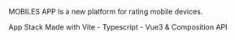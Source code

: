 MOBILES APP
Is a new platform for rating mobile devices.

App Stack
Made with Vite - Typescript - Vue3 & Composition API

